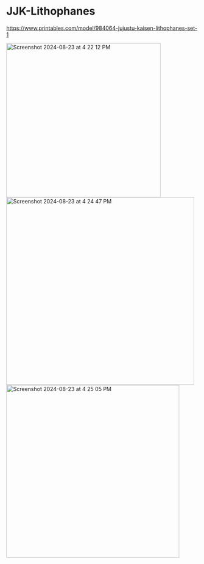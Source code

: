 # JJK-Lithophanes

 https://www.printables.com/model/984064-jujustu-kaisen-lithophanes-set-1

  <img width="405" alt="Screenshot 2024-08-23 at 4 22 12 PM" src="https://github.com/user-attachments/assets/7bdcb965-6a51-49ac-aabd-684276e1c8ba">
<img width="493" alt="Screenshot 2024-08-23 at 4 24 47 PM" src="https://github.com/user-attachments/assets/6ffdb492-6679-48e0-804f-c57b75d0e408">
<img width="454" alt="Screenshot 2024-08-23 at 4 25 05 PM" src="https://github.com/user-attachments/assets/b8381fb6-b819-43d3-93df-a62adc2b8276">
